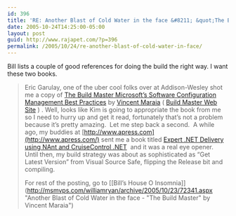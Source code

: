 ```yaml
---
id: 396
title: 'RE: Another Blast of Cold Water in the face &#8211; &quot;The Build Master&quot; by Vincent Maraia'
date: 2005-10-24T14:25:00-05:00
layout: post
guid: http://www.rajapet.com/?p=396
permalink: /2005/10/24/re-another-blast-of-cold-water-in-face/
---
```

Bill lists a couple of good references for doing the build the right way. I want these two books.

> Eric Garulay, one of the uber cool folks over at Addison-Wesley shot me a copy of [The Build Master Microsoft&#8217;s Software Configuration Management Best Practices](http://www.amazon.com/exec/obidos/tg/detail/-/0321332059/qid=1130075716/sr=8-1/ref=pd_bbs_1/104-8567025-4007142?v=glance&s=books&n=507846) by [Vincent Maraia](http://blogs.msdn.com/vincem) ( [Build Master Web Site](http://www.buildmaster.com/) ) . Well, looks like Kim is going to appropriate the book from me so I need to hurry up and get it read, fortunately that&#8217;s not a problem because it&#8217;s pretty amazing.  Let me step back a second.  A while ago, my buddies at [http://www.apress.com](http://www.apress.com/) sent me a book titled [Expert .NET Delivery using NAnt and CruiseControl .NET](http://www.amazon.com/exec/obidos/tg/detail/-/1590594851/qid=1130075951/sr=8-1/ref=pd_bbs_1/104-8567025-4007142?v=glance&s=books&n=507846)  and it was a real eye opener.  Until then, my build strategy was about as sophisticated as “Get Latest Version” from Visual Source Safe, flipping the Release bit and compiling.  
> 
> For rest of the posting, go to [[Bill&#8217;s House O Insomnia]](http://msmvps.com/williamryan/archive/2005/10/23/72341.aspx "Another Blast of Cold Water in the face - "The Build Master" by Vincent Maraia")